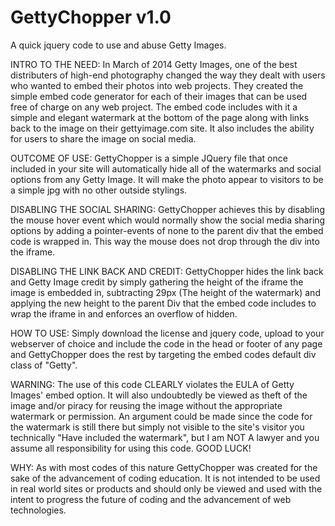 GettyChopper v1.0
============

A quick jquery code to use and abuse Getty Images.

INTRO TO THE NEED:
In March of 2014 Getty Images, one of the best distributers of high-end photography changed the way they dealt with users who wanted to embed their photos into web projects. They created the simple embed code generator for each of their images that can be used free of charge on any web project. The embed code includes with it a simple and elegant watermark at the bottom of the page along with links back to the image on their gettyimage.com site. It also includes the ability for users to share the image on social media.

OUTCOME OF USE:
GettyChopper is a simple JQuery file that once included in your site will automatically hide all of the watermarks and social options from any Getty Image. It will make the photo appear to visitors to be a simple jpg with no other outside stylings.

DISABLING THE SOCIAL SHARING:
GettyChopper achieves this by disabling the mouse hover event which would normally show the social media sharing options by adding a pointer-events of none to the parent div that the embed code is wrapped in. This way the mouse does not drop through the div into the iframe.

DISABLING THE LINK BACK AND CREDIT:
GettyChopper hides the link back and Getty Image credit by simply gathering the height of the iframe the image is embedded in, subtracting 29px (The height of the watermark) and applying the new height to the parent Div that the embed code includes to wrap the iframe in and enforces an overflow of hidden.

HOW TO USE:
Simply download the license and jquery code, upload to your webserver of choice and include the code in the head or footer of any page and GettyChopper does the rest by targeting the embed codes default div class of "Getty".

WARNING:
The use of this code CLEARLY violates the EULA of Getty Images' embed option. It will also undoubtedly be viewed as theft of the image and/or piracy for reusing the image without the appropriate watermark or permission. An argument could be made since the code for the watermark is still there but simply not visible to the site's visitor you technically "Have included the watermark", but I am NOT A lawyer and you assume all responsibility for using this code. GOOD LUCK!

WHY:
As with most codes of this nature GettyChopper was created for the sake of the advancement of coding education. It is not intended to be used in real world sites or products and should only be viewed and used with the intent to progress the future of coding and the advancement of web technologies.
